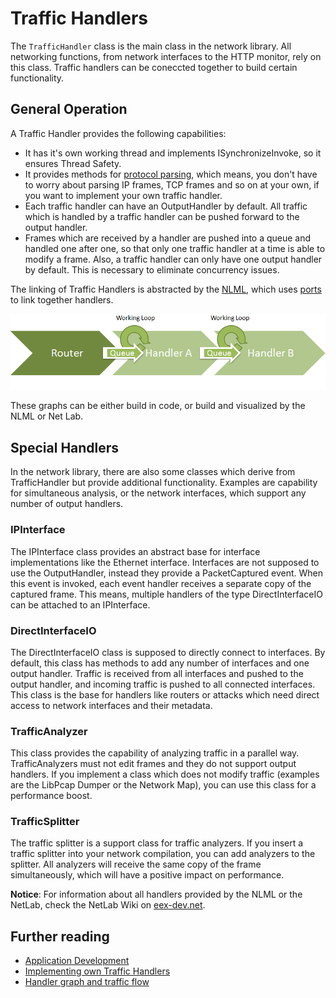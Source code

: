 # Traffic Handlers

The `TrafficHandler` class is the main class in the network library. All networking functions, from network interfaces to the HTTP monitor, rely on this class. Traffic handlers can be coneccted together to build certain functionality.  

## General Operation

A Traffic Handler provides the following capabilities: 

* It has it's own working thread and implements ISynchronizeInvoke, so it ensures Thread Safety.
* It provides methods for [protocol parsing](Protocol-Engine), which means, you don't have to worry about parsing IP frames, TCP frames and so on at your own, if you want to implement your own traffic handler. 
* Each traffic handler can have an OutputHandler by default. All traffic which is handled by a traffic handler can be pushed forward to the output handler. 
* Frames which are received by a handler are pushed into a queue and handled one after one, so that only one traffic handler at a time is able to modify a frame. Also, a traffic handler can only have one output handler by default. This is necessary to eliminate concurrency issues. 

The linking of Traffic Handlers is abstracted by the [NLML](eEx-NLML), which uses [ports](Ports) to link together handlers. 

![](images/HandlerGraph.png)

These graphs can be either build in code, or build and visualized by the NLML or Net Lab. 

## Special Handlers

In the network library, there are also some classes which derive from TrafficHandler but provide additional functionality. Examples are capability for simultaneous analysis, or the network interfaces, which support any number of output handlers.

### IPInterface

The IPInterface class provides an abstract base for interface implementations like the Ethernet interface. Interfaces are not supposed to use the OutputHandler, instead they provide a PacketCaptured event. When this event is invoked, each event handler receives a separate copy of the captured frame. This means, multiple handlers of the type DirectInterfaceIO can be attached to an IPInterface. 

### DirectInterfaceIO

The DirectInterfaceIO class is supposed to directly connect to interfaces. By default, this class has methods to add any number of interfaces and one output handler. Traffic is received from all interfaces and pushed to the output handler, and incoming traffic is pushed to all connected interfaces. This class is the base for handlers like routers or attacks which need direct access to network interfaces and their metadata. 

### TrafficAnalyzer

This class provides the capability of analyzing traffic in a parallel way. TrafficAnalyzers must not edit frames and they do not support output handlers. If you implement a class which does not modify traffic (examples are the LibPcap Dumper or the Network Map), you can use this class for a performance boost.

### TrafficSplitter

The traffic splitter is a support class for traffic analyzers. If you insert a traffic splitter into your network compilation, you can add analyzers to the splitter. All analyzers will receive the same copy of the frame simultaneously, which will have a positive impact on performance.  

**Notice**: For information about all handlers provided by the NLML or the NetLab, check the NetLab Wiki on [eex-dev.net](http://network.eex-dev.net/index.php?id=64&L=1).

## Further reading
* [Application Development](Application-Development.md)
* [Implementing own Traffic Handlers](Implementing-custom-Traffic-Handlers.md)
* [Handler graph and traffic flow](Extending-the-Router.md)
